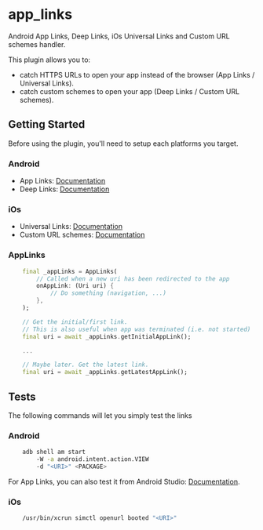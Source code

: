 # app_links

Android App Links, Deep Links, iOs Universal Links and Custom URL schemes handler.

This plugin allows you to:
- catch HTTPS URLs to open your app instead of the browser (App Links / Universal Links).
- catch custom schemes to open your app (Deep Links / Custom URL schemes).

## Getting Started

Before using the plugin, you'll need to setup each platforms you target.

### Android

- App Links: [Documentation](https://developer.android.com/training/app-links/deep-linking)
- Deep Links: [Documentation](https://developer.android.com/training/app-links/deep-linking)

### iOs

- Universal Links: [Documentation](https://developer.apple.com/documentation/safariservices/supporting_associated_domains)
- Custom URL schemes: [Documentation](https://developer.apple.com/documentation/xcode/allowing_apps_and_websites_to_link_to_your_content/defining_a_custom_url_scheme_for_your_app)

### AppLinks
```dart
    final _appLinks = AppLinks(
        // Called when a new uri has been redirected to the app
        onAppLink: (Uri uri) {
            // Do something (navigation, ...)
        },
    );

    // Get the initial/first link.
    // This is also useful when app was terminated (i.e. not started)
    final uri = await _appLinks.getInitialAppLink();

    ...

    // Maybe later. Get the latest link.
    final uri = await _appLinks.getLatestAppLink();
```

## Tests
The following commands will let you simply test the links

### Android
```sh
    adb shell am start
        -W -a android.intent.action.VIEW
        -d "<URI>" <PACKAGE>
```
For App Links, you can also test it from Android Studio: [Documentation](https://developer.android.com/studio/write/app-link-indexing#testindent).

### iOs
```sh
    /usr/bin/xcrun simctl openurl booted "<URI>"
```
